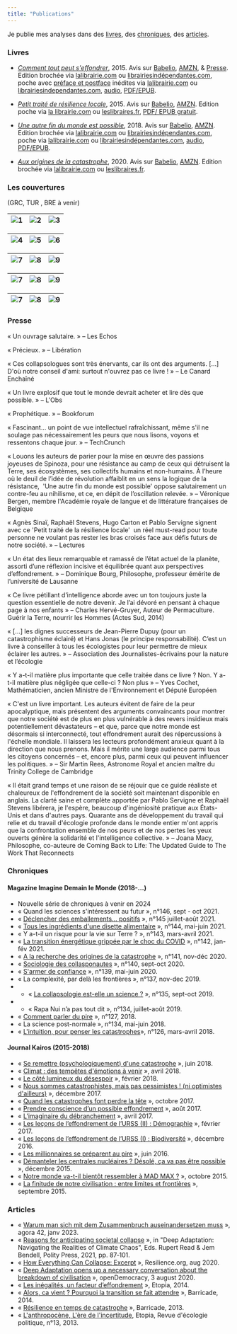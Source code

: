 ```yaml
---
title: "Publications"
---
```

Je publie mes analyses dans des [livres](#livres), des [chroniques](#chroniques), des [articles](#articles). 

### Livres

- *[Comment tout peut s'effondrer](https://www.seuil.com/ouvrage/comment-tout-peut-s-effondrer-pablo-servigne/9782021223316)*, 2015. Avis sur [Babelio](https://www.babelio.com/livres/Servigne-Comment-tout-peut-seffondrer/713682), [AMZN](https://www.amazon.fr/Comment-seffondrer-collapsologie-g%C3%A9n%C3%A9rations-pr%C3%A9sentes/dp/2021223310/), & [Presse](#presse). Edition brochée via [lalibrairie.com](https://www.lalibrairie.com/livres/comment-tout-peut-s-effondrer--petit-manuel-de-collapsologie-a-l-usage-des-generations-presentes_0-2568900_9782021223316.html) ou [librairiesindépendantes.com](https://www.librairiesindependantes.com/product/9782021223316/), poche avec [préface et postface](https://ref.lamartinieregroupe.com/media/9782021223316/122331_extrait_Extrait_0.pdf)  inédites via [lalibrairie.com](https://www.lalibrairie.com/livres/comment-tout-peut-s-effondrer--petit-manuel-de-collapsologie-a-l-usage-des-generations-presentes_0-7276156_9782757868201.html) ou [librairiesindependantes.com](https://www.librairiesindependantes.com/product/9782757868201/), [audio](https://www.audible.fr/pd/Comment-tout-peut-seffondrer-Livre-Audio/B09HKS18CL), [PDF/EPUB](https://numerique.lalibrairie.com/566420/566420.ebook).

- *[Petit traité de résilience locale](https://www.eclm.fr/livre/petit-traite-de-resilience-locale/)*, 2015. Avis sur [Babelio](https://www.babelio.com/livres/Sinai-Petit-traite-de-resilience-locale/800411), [AMZN](https://www.amazon.fr/Petit-trait%C3%A9-r%C3%A9silience-locale-Agn%C3%A8s/dp/2843771862). Edition poche via [la librairie.com](https://www.lalibrairie.com/livres/petit-traite-de-resilience-locale_0-2083444_9782843771866.html ) ou [leslibraires.fr](https://www.leslibraires.fr/livre/16461725-aux-origines-de-la-catastrophe-pourquoi-en-som--pablo-servigne-raphael-stevens-editions-les-liens-qui-liberent), [PDF/ EPUB gratuit](https://www.eclm.fr/livre/petit-traite-de-resilience-locale/).

- *[Une autre fin du monde est possible](https://www.seuil.com/ouvrage/une-autre-fin-du-monde-est-possible-pablo-servigne/9782021332582)*, 2018. Avis sur [Babelio](https://www.babelio.com/livres/Chapelle-Une-autre-fin-du-monde-est-possible/1434525), [AMZN](https://www.amazon.fr/Une-autre-fin-monde-possible/dp/2021332586/). Edition brochée via [lalibrairie.com](https://www.lalibrairie.com/livres/une-autre-fin-du-monde-est-possible--vivre-l-effondrement--et-pas-seulement-y-survivre-_0-5389573_9782021332582.html) ou [librairiesindépendantes.com](https://www.librairiesindependantes.com/product/9782021332582/), poche via [lalibrairie.com](https://www.lalibrairie.com/livres/une-autre-fin-du-monde-est-possible--vivre-l-effondrement--et-pas-seulement-y-survivre-_0-8555681_9782757896006.html) ou [librairiesindépendantes.com](https://www.librairiesindependantes.com/product/9782757896006/), [audio](https://www.audible.fr/pd/Une-autre-fin-du-monde-est-possible-Vivre-leffondrement-et-pas-seulement-y-survivre-Livre-Audio/2367629951), [PDF/EPUB](https://numerique.lalibrairie.com/952489/952489.ebook).

- *[Aux origines de la catastrophe](http://www.editionslesliensquiliberent.fr/livre-Aux_origines_de_la_catastrophe-9791020908346-1-1-0-1.html)*, 2020. Avis sur [Babelio](https://www.babelio.com/livres/Servigne-Aux-origines-de-la-catastrophe/1264064#!), [AMZN](https://www.amazon.fr/Aux-origines-catastrophe-Pourquoi-sommes-nous/dp/B081WHR6HJ/). Edition brochée via [lalibrairie.com](https://www.lalibrairie.com/livres/aux-origines-de-la-catastrophe--pourquoi-en-sommes-nous-arrives-la--_0-6393175_9791020908346.html) ou [leslibraires.fr](https://www.leslibraires.fr/livre/16461725-aux-origines-de-la-catastrophe-pourquoi-en-som--pablo-servigne-raphael-stevens-editions-les-liens-qui-liberent).

### Les couvertures 
(GRC, TUR , BRE à venir)

|![1](/img/portfolio-1.jpg)|![2](/img/portfolio-2.jpg)|![3](/img/portfolio-3.jpg)| 
|---|---|---|

|![4](/img/portfolio-4.jpg)|![5](/img/portfolio-6.jpg)|![6](/img/portfolio-5.jpg)|
|---|---|---|

|![7](/img/portfolio-8.jpg)|![8](/img/portfolio-9.jpg)|![9](/img/portfolio-10.jpg)| 
|---|---|---|

|![7](/img/portfolio-15.jpg)|![8](/img/portfolio-7.jpg)|![9](/img/portfolio-12.jpg)| 
|---|---|---|

|![7](/img/portfolio-13.jpg)|![8](/img/portfolio-14.jpg)|![9](/img/portfolio-11.jpg)| 
|---|---|---|

### Presse

« Un ouvrage salutaire. » – Les Echos

« Précieux. » – Libération

« Ces collapsologues sont très énervants, car ils ont des arguments. […] D'où notre conseil d'ami: surtout n'ouvrez pas ce livre ! » – Le Canard Enchaîné

« Un livre explosif que tout le monde devrait acheter et lire dès que possible. » – L'Obs

« Prophétique. » – Bookforum

« Fascinant... un point de vue intellectuel rafraîchissant, même s'il ne soulage pas nécessairement les peurs que nous lisons, voyons et ressentons chaque jour. » – TechCrunch

« Louons les auteurs de parier pour la mise en œuvre des passions joyeuses de Spinoza, pour une résistance au camp de ceux qui détruisent la Terre, ses écosystèmes, ses collectifs humains et non-humains. À l’heure où le deuil de l’idée de révolution affaiblit en un sens la logique de la résistance,  'Une autre fin du monde est possible' oppose salutairement un contre-feu au nihilisme, et ce, en dépit de l’oscillation relevée. » – Véronique Bergen, membre l'Académie royale de langue et de littérature françaises de Belgique

« Agnès Sinaï, Raphaël Stevens, Hugo Carton et Pablo Servigne signent avec ce 'Petit traité de la résilience locale'  un réel must-read pour toute personne ne voulant pas rester les bras croisés face aux défis futurs de notre société. » – Lectures

« Un état des lieux remarquable et ramassé de l’état actuel de la planète, assorti d’une réflexion incisive et équilibrée quant aux perspectives d’effondrement. » – Dominique Bourg, Philosophe, professeur émérite de l’université de Lausanne

« Ce livre pétillant d’intelligence aborde avec un ton toujours juste la question essentielle de notre devenir. Je l’ai dévoré en pensant à chaque page à nos enfants » – Charles Hervé-Gruyer, Auteur de Permaculture. Guérir la Terre, nourrir les Hommes (Actes Sud, 2014)

« […] les dignes successeurs de Jean-Pierre Dupuy (pour un catastrophisme éclairé) et Hans Jonas (le principe responsabilité). C’est un livre à conseiller à tous les écologistes pour leur permettre de mieux éclairer les autres. » – Association des Journalistes-écrivains pour la nature et l’écologie

« Y a-t-il matière plus importante que celle traitée dans ce livre ? Non. Y a-t-il matière plus négligée que celle-ci ? Non plus » – Yves Cochet, Mathématicien, ancien Ministre de l'Environnement et Député Européen

« C'est un livre important. Les auteurs évitent de faire de la peur apocalyptique, mais présentent des arguments convaincants pour montrer que notre société est de plus en plus vulnérable à des revers insidieux mais potentiellement dévastateurs – et que, parce que notre monde est désormais si interconnecté, tout effondrement aurait des répercussions à l'échelle mondiale. Il laissera les lecteurs profondément anxieux quant à la direction que nous prenons. Mais il mérite une large audience parmi tous les citoyens concernés – et, encore plus, parmi ceux qui peuvent influencer les politiques. » – Sir Martin Rees, Astronome Royal et ancien maître du Trinity College de Cambridge

« Il était grand temps et une raison de se réjouir que ce guide réaliste et chaleureux de l'effondrement de la société soit maintenant disponible en anglais. La clarté saine et complète apportée par Pablo Servigne et Raphaël Stevens libérera, je l'espère, beaucoup d'ingéniosité pratique aux États-Unis et dans d'autres pays. Quarante ans de développement du travail qui relie et du travail d'écologie profonde dans le monde entier m'ont appris que la confrontation ensemble de nos peurs et de nos pertes les yeux ouverts génère la solidarité et l'intelligence collective. » –  Joana Macy, Philosophe, co-auteure de Coming Back to Life: The Updated Guide to The Work That Reconnects

### Chroniques 

#### Magazine Imagine Demain le Monde (2018-...)

- Nouvelle série de chroniques à venir  en 2024  
- « Quand les sciences s'intéressent au futur », n°146, sept - oct 2021.
- « [Déclencher des emballements... positifs](https://www.imagine-magazine.com/libre-acces/chronique/declencher-des-emballements-positifs/) », n°145 juillet-août 2021.
- « [Tous les ingrédients d'une disette alimentaire](https://rhizome.etopia.be/Default/doc/SYRACUSE/3745/tous-les-ingredients-d-une-disette-alimentaire) », n°144, mai-juin 2021.
- « Y a-t-il un risque pour la vie sur Terre ? », n°143, mars-avril 2021.
- « [La transition énergétique grippée par le choc du COVID](https://rhizome.etopia.be/Default/doc/SYRACUSE/2855/la-transition-energetique-grippee-par-le-choc-du-covid) », n°142, jan-fév 2021.
- « [A la recherche des origines de la catastrophe](https://rhizome.etopia.be/Default/doc/SYRACUSE/2405/a-la-recherche-des-origines-de-la-catastrophe) », n°141, nov-déc 2020.
- « [Sociologie des collasponautes](https://rhizome.etopia.be/Default/doc/SYRACUSE/1869/sociologie-des-collapsonautes) », n°140, sept-oct 2020.
- « [S'armer de confiance](https://rhizome.etopia.be/Default/doc/SYRACUSE/22956/s-armer-de-confiance) », n°139, mai-juin 2020.
- « La complexité, par delà les frontières », n°137, nov-dec 2019.
- - « [La collapsologie est-elle un science ?](https://rhizome.etopia.be/Default/doc/SYRACUSE/17294/la-collapsologie-est-elle-une-science) », n°135, sept-oct 2019.
- - « Rapa Nui n’a pas tout dit », n°134, juillet-août 2019. 
- « [Comment parler du pire](https://rhizome.etopia.be/Default/doc/SYRACUSE/13688/comment-parler-du-pire) », n°127, 2018.
- « La science post-normale », n°134, mai-juin 2018.
- « [L'intuition, pour penser les catastrophes](https://rhizome.etopia.be/Default/doc/SYRACUSE/13164/l-intuition-pour-penser-les-catastrophes)», n°126, mars-avril 2018.

#### Journal Kairos (2015-2018)

- « [Se remettre (psychologiquement) d'une catastrophe](https://www.kairospresse.be/contributeurs/raphael-stevens/) », juin 2018.
- « [Climat : des tempêtes d'émotions à venir](https://www.kairospresse.be/contributeurs/raphael-stevens/) », avril 2018.
- « [Le côté lumineux du désespoir](https://www.kairospresse.be/contributeurs/raphael-stevens/) », février 2018.
- « [Nous sommes catastrophistes, mais pas pessimistes ! (ni optimistes d'ailleurs)](https://www.kairospresse.be/nous-sommes-catastrophistes-mais-pas-pessimistes-ni-optimistes-dailleurs/) », décembre 2017.
- « [Quand les catastrophes font perdre la tête](https://www.kairospresse.be/quand-les-catastrophes-font-perdre-la-tete/) », octobre 2017.
- « [Prendre conscience d’un possible effondrement](https://www.kairospresse.be/prendre-conscience-dun-possible-effondrement/) », août 2017.
- « [L’imaginaire du débranchement](https://www.kairospresse.be/limaginaire-du-debranchement/) », avril 2017.
- « [Les leçons de l’effondrement de l’URSS (II) : Démographie](https://www.kairospresse.be/les-lecons-de-leffondrement-de-lurss-ii-demographie/) », février 2017.
- « [Les leçons de l’effondrement de l’URSS (I) : Biodiversité](https://www.kairospresse.be/contributeurs/raphael-stevens/) », décembre 2016.
- « [Les millionnaires se préparent au pire](https://www.kairospresse.be/les-millionnaires-se-preparent-au-pire/) », juin 2016.
- « [Démanteler les centrales nucléaires ? Désolé, ça va pas être possible](https://www.kairospresse.be/points-de-vue-sur-le-demantelement/) », décembre 2015.
- « [Notre monde va-t-il bientôt ressembler à MAD MAX ?](https://www.kairospresse.be/notre-monde-va-t-il-bientot-ressembler-a-mad-max/) », octobre 2015.
- « [La finitude de notre civilisation : entre limites et frontières](https://www.kairospresse.be/la-finitude-de-notre-civilisation-entre-limites-et-frontieres/) », septembre 2015. 

### Articles

- « [Warum man sich mit dem Zusammenbruch auseinandersetzen muss](https://agora42.de/shop/1-2023-zusammenbruch/) », agora 42, janv 2023.
- « [Reasons for anticipating societal collapse](https://www.researchgate.net/profile/Rupert-Read/publication/360947368_Deep_Adaptation_Navigating_the_Realities_of_Climate_Chaos/links/6294eb31c660ab61f852a2f8/Deep-Adaptation-Navigating-the-Realities-of-Climate-Chaos.pdf#page=101) », in "Deep Adaptation: Navigating the Realities of Climate Chaos", Eds. Rupert Read & Jem Bendell, Polity Press, 2021, pp. 87‑101. 
- « [How Everything Can Collapse: Excerpt](https://www.resilience.org/stories/2020-08-10/how-everything-can-collapse-excerpt/) », Resilience.org, aug 2020.
- « [Deep Adaptation opens up a necessary conversation about the breakdown of civilisation](https://www.opendemocracy.net/en/oureconomy/deep-adaptation-opens-necessary-conversation-about-breakdown-civilisation/) », openDemocracy, 3 august 2020.
- « [Les inégalités, un facteur d’effondrement](https://etopia.be/blog/2014/12/17/les-inegalites-un-facteur-deffondrement/) », Etopia, 2014.
- « [Alors, ca vient ? Pourquoi la transition se fait attendre](https://www.barricade.be/publications/analyses-etudes/alors-ca-vient-pourquoi-transition-se-fait-attendre) », Barricade, 2014.
- « [Résilience en temps de catastrophe](https://www.barricade.be/publications/analyses-etudes/resilience-temps-catastrophe) », Barricade, 2013.
- « [L'anthropocène, L'ère de l'incertitude](https://rhizome.etopia.be/Default/doc/SYRACUSE/170356/l-anthropocene-l-ere-de-l-incertitude), Etopia, Revue d'écologie politique, n°13, 2013.